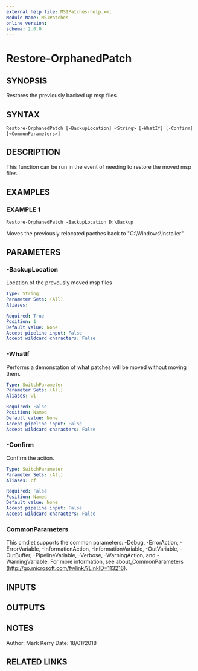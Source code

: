 ```yaml
---
external help file: MSIPatches-help.xml
Module Name: MSIPatches
online version:
schema: 2.0.0
---
```


# Restore-OrphanedPatch

## SYNOPSIS
Restores the previously backed up msp files

## SYNTAX

```
Restore-OrphanedPatch [-BackupLocation] <String> [-WhatIf] [-Confirm] [<CommonParameters>]
```

## DESCRIPTION
This function can be run in the event of needing to restore the moved msp files.

## EXAMPLES

### EXAMPLE 1
```
Restore-OrphanedPatch -BackupLocation D:\Backup
```

Moves the previously relocated pacthes back to "C:\Windows\Installer\"

## PARAMETERS

### -BackupLocation
Location of the prevously moved msp files

```yaml
Type: String
Parameter Sets: (All)
Aliases:

Required: True
Position: 1
Default value: None
Accept pipeline input: False
Accept wildcard characters: False
```

### -WhatIf
Performs a demonstation of what patches will be moved without moving them.

```yaml
Type: SwitchParameter
Parameter Sets: (All)
Aliases: wi

Required: False
Position: Named
Default value: None
Accept pipeline input: False
Accept wildcard characters: False
```

### -Confirm
Confirm the action.

```yaml
Type: SwitchParameter
Parameter Sets: (All)
Aliases: cf

Required: False
Position: Named
Default value: None
Accept pipeline input: False
Accept wildcard characters: False
```

### CommonParameters
This cmdlet supports the common parameters: -Debug, -ErrorAction, -ErrorVariable, -InformationAction, -InformationVariable, -OutVariable, -OutBuffer, -PipelineVariable, -Verbose, -WarningAction, and -WarningVariable.
For more information, see about_CommonParameters (http://go.microsoft.com/fwlink/?LinkID=113216).

## INPUTS

## OUTPUTS

## NOTES
Author: Mark Kerry
Date:   18/01/2018

## RELATED LINKS
